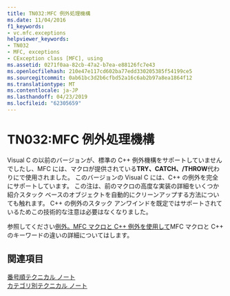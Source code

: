 ```yaml
---
title: TN032:MFC 例外処理機構
ms.date: 11/04/2016
f1_keywords:
- vc.mfc.exceptions
helpviewer_keywords:
- TN032
- MFC, exceptions
- CException class [MFC], using
ms.assetid: 0271f0aa-82cb-47a2-b7ea-e88126fc7e43
ms.openlocfilehash: 210e47e117cd602ba77edd330205385f54199ce5
ms.sourcegitcommit: 0ab61bc3d2b6cfbd52a16c6ab2b97a8ea1864f12
ms.translationtype: MT
ms.contentlocale: ja-JP
ms.lasthandoff: 04/23/2019
ms.locfileid: "62305659"
---
```

# <a name="tn032-mfc-exception-mechanism"></a>TN032:MFC 例外処理機構

Visual C の以前のバージョンが、標準の C++ 例外機構をサポートしていませんでしたし、MFC には、マクロが提供されている**TRY、CATCH、/THROW**代わりにで使用されました。 このバージョンの Visual C には、C++ の例外を完全にサポートしています。 この注は、前のマクロの高度な実装の詳細をいくつか紹介スタック ベースのオブジェクトを自動的にクリーンアップする方法についても触れます。 C++ の例外のスタック アンワインドを既定ではサポートされているためこの技術的な注意は必要はなくなりました。

参照してください[例外。MFC マクロと C++ 例外を使用して](../mfc/exceptions-using-mfc-macros-and-cpp-exceptions.md)MFC マクロと C++ のキーワードの違いの詳細についてはします。

## <a name="see-also"></a>関連項目

[番号順テクニカル ノート](../mfc/technical-notes-by-number.md)<br/>
[カテゴリ別テクニカル ノート](../mfc/technical-notes-by-category.md)
